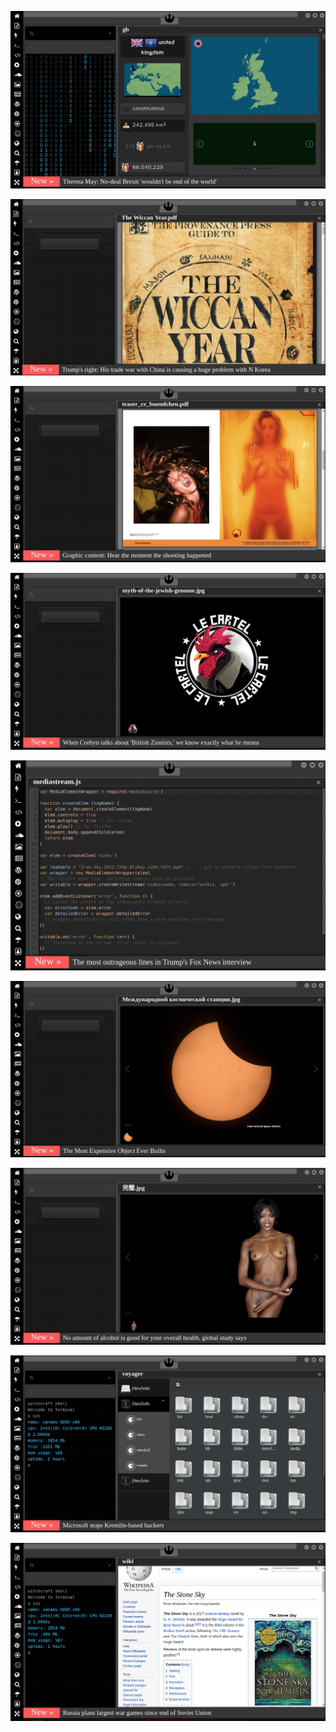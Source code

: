 
![Image](brexit.png)

<!-- 
bkz enes abinin gaga buluta verdiği efso ayar
bkz yılmaz özdil yılmaz morgül yılmaz güneyin kürt olduğu iddaları
https://www.uludagsozluk.com/k/16-may%C4%B1s-bursaspor-bayram%C4%B1/&w=bg bkz ibnelerin bayramı
https://www.uludagsozluk.com/k/mustafa-kemal-atat%C3%BCrk-%C3%BC-sevmiyorum/ anan kimdi bilemezdin oç
bkz yılmaz erdoğan cem yılmaz dosluğu
bkz esra elöcü vs ismet inöcü
https://www.uludagsozluk.com/k/%C4%B1%C5%9F%C4%B1dli-m%C3%BCcahitlerle-sevi%C5%9Fmek-cihadd%C4%B1r/ amin ecmain
https://www.uludagsozluk.com/k/abdullah-%C3%A7atl%C4%B1-vs-deniz-gezmi%C5%9F/&w=bg
bkz adana01 dizisi vs deep türkish web
bkz öcü gibi korkuyorlar mao zedong yoldaşımdan türüyorlar takım takım
bkz selçuk bayraktarın fatih portakalın malikanesinde drone gezdirdiği iddaları
bkz atacücük olmasaydı anan kimdi bilemezdin şerefsiz dil uzatma sebepsiz
https://www.uludagsozluk.com/k/kemalizm-%C4%B1-bir-g%C3%B6rselle-anlat/&w=bg
https://www.uludagsozluk.com/e/43341516/ bkz rupert murdoch türk mü gerizekalı oç
https://www.pinterest.com/wiccasoft/pins/ bkz gaga bulutun türkler aşkenazi yahudi iddası
https://www.uludagsozluk.com/k/kelebek-d%C3%B6vmesi-yapt%C4%B1ran-erkek/&w=gd bkz at yarrağıyım demek istiyor olabilir
https://www.uludagsozluk.com/k/%C3%BClk%C3%BCc%C3%BC-ter%C3%B6r-%C3%B6rg%C3%BCt%C3%BC/&w=bg bkz kürt lütfen
https://www.uludagsozluk.com/k/ocak-ay%C4%B1nda-kilitlenen-odada-%C5%9Fimdi-serinlemek/ bkz mağara soğuk mu kardeş
https://www.uludagsozluk.com/k/%C4%B1%C5%9F%C4%B1dli-m%C3%BCcahitlerle-sevi%C5%9Fmek-cihadd%C4%B1r/ bkz adana01
bkz esra elönünü ışıdlı mücahitlerle sevişmek sevaptır iddası
https://www.uludagsozluk.com/k/%C4%B1%C5%9F%C4%B1dli-m%C3%BCcahitlerle-sevi%C5%9Fmek-cihadd%C4%B1r/&w=gd
-->

![Image](wiccanyear.png)

[![Image](hearthemoment.png)](http://www.taschen-transfer.com/media/downloads/teaser_ce_buendchen.pdf)

[![Image](myth-of-the-jewish-genome.png)](https://www.npmjs.com/package/browserless)

![Image](mediasource.png)

![Image](ISS.png)

[![Image](完璧.png)](https://www.ibm.com/developerworks/jp/aix/library/au-errnovariable/index.html)

![Image](voyager.png)

![Image](stone-sky.png)


